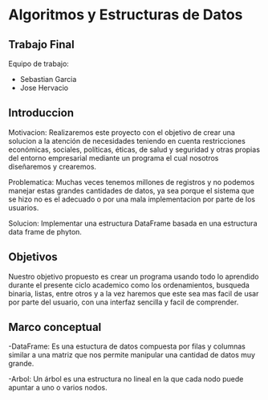 
Algoritmos y Estructuras de Datos
=================================

Trabajo Final
-------------

Equipo de trabajo:
- Sebastian Garcia
- Jose Hervacio

Introduccion
-------------
Motivacion: Realizaremos este proyecto con el objetivo de crear una solucion a la atención de necesidades teniendo en cuenta restricciones económicas, sociales, políticas, éticas, de salud y seguridad y otras propias del entorno empresarial mediante un programa el cual nosotros diseñaremos y crearemos.

Problematica: Muchas veces tenemos millones de registros y no podemos manejar estas grandes cantidades de datos, ya sea porque el sistema que se hizo no es el adecuado o por una mala implementacion por parte de los usuarios.

Solucion: Implementar una estructura DataFrame basada en una estructura data frame de phyton.

Objetivos
----------
Nuestro objetivo propuesto es crear un programa usando todo lo aprendido durante el presente ciclo academico como los ordenamientos, busqueda binaria, listas, entre otros y a la vez haremos que este sea mas facil de usar por parte del usuario, con una interfaz sencilla y facil de comprender.

Marco conceptual
-----------------
-DataFrame: Es una estuctura de datos compuesta por filas y columnas similar a una matriz que nos permite manipular una cantidad de datos muy grande. 

-Arbol: Un árbol es una estructura no lineal en la que cada nodo puede apuntar a uno o varios nodos.
